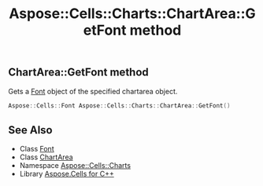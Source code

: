 ﻿---
title: Aspose::Cells::Charts::ChartArea::GetFont method
linktitle: GetFont
second_title: Aspose.Cells for C++ API Reference
description: 'Aspose::Cells::Charts::ChartArea::GetFont method. Gets a Font object of the specified chartarea object in C++.'
type: docs
weight: 2200
url: /cpp/aspose.cells.charts/chartarea/getfont/
---
## ChartArea::GetFont method


Gets a [Font](../../../aspose.cells/font/) object of the specified chartarea object.

```cpp
Aspose::Cells::Font Aspose::Cells::Charts::ChartArea::GetFont()
```

## See Also

* Class [Font](../../../aspose.cells/font/)
* Class [ChartArea](../)
* Namespace [Aspose::Cells::Charts](../../)
* Library [Aspose.Cells for C++](../../../)
